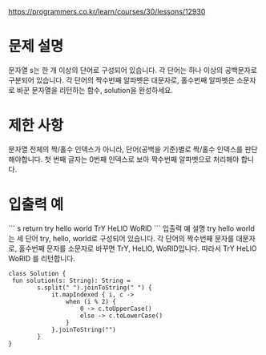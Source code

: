 https://programmers.co.kr/learn/courses/30/lessons/12930



<h1>문제 설명</h1>
문자열 s는 한 개 이상의 단어로 구성되어 있습니다. 각 단어는 하나 이상의 공백문자로 구분되어 있습니다. 각 단어의 짝수번째 알파벳은 대문자로, 홀수번째 알파벳은 소문자로 바꾼 문자열을 리턴하는 함수, solution을 완성하세요.

<h1>제한 사항</h1>
문자열 전체의 짝/홀수 인덱스가 아니라, 단어(공백을 기준)별로 짝/홀수 인덱스를 판단해야합니다.
첫 번째 글자는 0번째 인덱스로 보아 짝수번째 알파벳으로 처리해야 합니다.

<h1>입출력 예</h1>
```
s	return
try hello world	TrY HeLlO WoRlD
```
입출력 예 설명
try hello world는 세 단어 try, hello, world로 구성되어 있습니다. 각 단어의 짝수번째 문자를 대문자로, 홀수번째 문자를 소문자로 바꾸면 TrY, HeLlO, WoRlD입니다. 따라서 TrY HeLlO WoRlD 를 리턴합니다.


```
class Solution {
 fun solution(s: String): String =
        s.split(" ").joinToString(" ") {
            it.mapIndexed { i, c ->
                when (i % 2) {
                    0 -> c.toUpperCase()
                    else -> c.toLowerCase()
                }
            }.joinToString("")
        }
}
```
